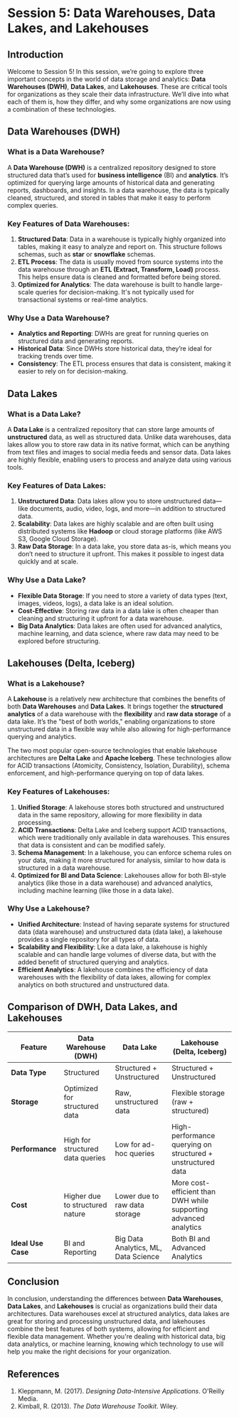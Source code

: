# Session 5: Data Warehouses, Data Lakes, and Lakehouses

## Introduction

Welcome to Session 5! In this session, we’re going to explore three important concepts in the world of data storage and analytics: **Data Warehouses (DWH)**, **Data Lakes**, and **Lakehouses**. These are critical tools for organizations as they scale their data infrastructure. We’ll dive into what each of them is, how they differ, and why some organizations are now using a combination of these technologies.

## Data Warehouses (DWH)

### What is a Data Warehouse?

A **Data Warehouse (DWH)** is a centralized repository designed to store structured data that’s used for **business intelligence** (BI) and **analytics**. It’s optimized for querying large amounts of historical data and generating reports, dashboards, and insights. In a data warehouse, the data is typically cleaned, structured, and stored in tables that make it easy to perform complex queries.

### Key Features of Data Warehouses:
1. **Structured Data**: Data in a warehouse is typically highly organized into tables, making it easy to analyze and report on. This structure follows schemas, such as **star** or **snowflake** schemas.
2. **ETL Process**: The data is usually moved from source systems into the data warehouse through an **ETL (Extract, Transform, Load)** process. This helps ensure data is cleaned and formatted before being stored.
3. **Optimized for Analytics**: The data warehouse is built to handle large-scale queries for decision-making. It's not typically used for transactional systems or real-time analytics.

### Why Use a Data Warehouse?
- **Analytics and Reporting**: DWHs are great for running queries on structured data and generating reports.
- **Historical Data**: Since DWHs store historical data, they’re ideal for tracking trends over time.
- **Consistency**: The ETL process ensures that data is consistent, making it easier to rely on for decision-making.

## Data Lakes

### What is a Data Lake?

A **Data Lake** is a centralized repository that can store large amounts of **unstructured** data, as well as structured data. Unlike data warehouses, data lakes allow you to store raw data in its native format, which can be anything from text files and images to social media feeds and sensor data. Data lakes are highly flexible, enabling users to process and analyze data using various tools.

### Key Features of Data Lakes:
1. **Unstructured Data**: Data lakes allow you to store unstructured data—like documents, audio, video, logs, and more—in addition to structured data.
2. **Scalability**: Data lakes are highly scalable and are often built using distributed systems like **Hadoop** or cloud storage platforms (like AWS S3, Google Cloud Storage).
3. **Raw Data Storage**: In a data lake, you store data as-is, which means you don’t need to structure it upfront. This makes it possible to ingest data quickly and at scale.

### Why Use a Data Lake?
- **Flexible Data Storage**: If you need to store a variety of data types (text, images, videos, logs), a data lake is an ideal solution.
- **Cost-Effective**: Storing raw data in a data lake is often cheaper than cleaning and structuring it upfront for a data warehouse.
- **Big Data Analytics**: Data lakes are often used for advanced analytics, machine learning, and data science, where raw data may need to be explored before structuring.

## Lakehouses (Delta, Iceberg)

### What is a Lakehouse?

A **Lakehouse** is a relatively new architecture that combines the benefits of both **Data Warehouses** and **Data Lakes**. It brings together the **structured analytics** of a data warehouse with the **flexibility** and **raw data storage** of a data lake. It’s the "best of both worlds," enabling organizations to store unstructured data in a flexible way while also allowing for high-performance querying and analytics.

The two most popular open-source technologies that enable lakehouse architectures are **Delta Lake** and **Apache Iceberg**. These technologies allow for ACID transactions (Atomicity, Consistency, Isolation, Durability), schema enforcement, and high-performance querying on top of data lakes.

### Key Features of Lakehouses:
1. **Unified Storage**: A lakehouse stores both structured and unstructured data in the same repository, allowing for more flexibility in data processing.
2. **ACID Transactions**: Delta Lake and Iceberg support ACID transactions, which were traditionally only available in data warehouses. This ensures that data is consistent and can be modified safely.
3. **Schema Management**: In a lakehouse, you can enforce schema rules on your data, making it more structured for analysis, similar to how data is structured in a data warehouse.
4. **Optimized for BI and Data Science**: Lakehouses allow for both BI-style analytics (like those in a data warehouse) and advanced analytics, including machine learning (like those in a data lake).

### Why Use a Lakehouse?
- **Unified Architecture**: Instead of having separate systems for structured data (data warehouse) and unstructured data (data lake), a lakehouse provides a single repository for all types of data.
- **Scalability and Flexibility**: Like a data lake, a lakehouse is highly scalable and can handle large volumes of diverse data, but with the added benefit of structured querying and analytics.
- **Efficient Analytics**: A lakehouse combines the efficiency of data warehouses with the flexibility of data lakes, allowing for complex analytics on both structured and unstructured data.

## Comparison of DWH, Data Lakes, and Lakehouses

| Feature                  | Data Warehouse (DWH)              | Data Lake                     | Lakehouse (Delta, Iceberg)      |
|--------------------------|-----------------------------------|-------------------------------|---------------------------------|
| **Data Type**            | Structured                        | Structured + Unstructured     | Structured + Unstructured       |
| **Storage**              | Optimized for structured data     | Raw, unstructured data        | Flexible storage (raw + structured) |
| **Performance**          | High for structured data queries  | Low for ad-hoc queries        | High-performance querying on structured + unstructured data |
| **Cost**                 | Higher due to structured nature   | Lower due to raw data storage | More cost-efficient than DWH while supporting advanced analytics |
| **Ideal Use Case**       | BI and Reporting                  | Big Data Analytics, ML, Data Science | Both BI and Advanced Analytics |

## Conclusion

In conclusion, understanding the differences between **Data Warehouses**, **Data Lakes**, and **Lakehouses** is crucial as organizations build their data architectures. Data warehouses excel at structured analytics, data lakes are great for storing and processing unstructured data, and lakehouses combine the best features of both systems, allowing for efficient and flexible data management. Whether you're dealing with historical data, big data analytics, or machine learning, knowing which technology to use will help you make the right decisions for your organization.

## References

1. Kleppmann, M. (2017). *Designing Data-Intensive Applications*. O'Reilly Media.  
2. Kimball, R. (2013). *The Data Warehouse Toolkit*. Wiley.  
